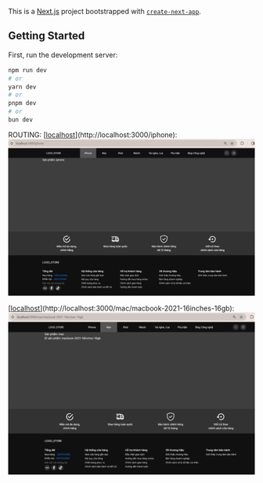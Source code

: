 This is a [Next.js](https://nextjs.org/) project bootstrapped with [`create-next-app`](https://github.com/vercel/next.js/tree/canary/packages/create-next-app).

## Getting Started

First, run the development server:

```bash
npm run dev
# or
yarn dev
# or
pnpm dev
# or
bun dev
```

ROUTING:
[[localhost](http://localhost:3000/iphone)](http://localhost:3000/iphone):
![alt text](image.png)

[[localhost](http://localhost:3000/mac/macbook-2021-16inches-16gb)](http://localhost:3000/mac/macbook-2021-16inches-16gb):
![alt text](image-1.png)
